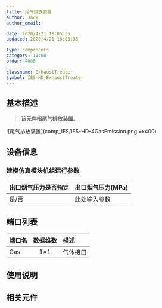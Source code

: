 ```yaml
---
title: 尾气排放装置
author: Jack
author_email:

date: 2020/4/21 18:05:35
updated: 2020/4/21 18:05:35

type: components
category: 11400
order: 4000

classname: ExhaustTreater
symbol: IES-HD-ExhaustTreater
---
```

## 基本描述

> **该元件指尾气排放装置。**

![尾气排放装置](comp_IES/IES-HD-4GasEmission.png =x400)

## 设备信息

### 建模仿真模块机组运行参数
| 出口烟气压力是否指定 | 出口烟气压力(MPa) |
| :--- | :--- |
| 是/否 |  此处输入参数 |


## 端口列表

| 端口名 | 数据维数 | 描述 |
| :--- | :--:  | :--- |
|  Gas | 1×1  | 气体接口  |

## 使用说明



## 相关元件